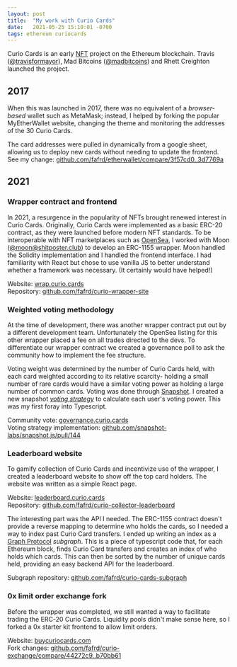 ```yaml
---
layout: post
title:  "My work with Curio Cards"
date:   2021-05-25 15:10:01 -0700
tags: ethereum curiocards
---
```


Curio Cards is an early [NFT](https://ethereum.org/en/nft/#what-are-nfts) project on the Ethereum blockchain. Travis ([@travisformayor](https://twitter.com/travisformayor)), Mad Bitcoins ([@madbitcoins](https://twitter.com/MadBitcoins)) and Rhett Creighton launched the project.

## 2017

When this was launched in 2017, there was no equivalent of a _browser-based_ wallet such as MetaMask; instead, I helped by forking the popular MyEtherWallet website, changing the theme and monitoring the addresses of the 30 Curio Cards.

The card addresses were pulled in dynamically from a google sheet, allowing us to deploy new cards without needing to update the frontend. See my change: [github.com/fafrd/etherwallet/compare/3f57cd0..3d7769a](https://github.com/fafrd/etherwallet/compare/3f57cd0..3d7769a)

## 2021
### Wrapper contract and frontend

In 2021, a resurgence in the popularity of NFTs brought renewed interest in Curio Cards. Originally, Curio Cards were implemented as a basic ERC-20 contract, as they were launched before modern NFT standards. To be interoperable with NFT marketplaces such as [OpenSea](https://opensea.io/), I worked with Moon ([@moon@shitposter.club](https://shitposter.club/users/Moon)) to develop an ERC-1155 wrapper. Moon handled the Solidity implementation and I handled the frontend interface. I had familiarity with React but chose to use vanilla JS to better understand whether a framework was necessary. (It certainly would have helped!)

Website: [wrap.curio.cards](https://wrap.curio.cards)<br />
Repository: [github.com/fafrd/curio-wrapper-site](https://github.com/fafrd/curio-wrapper-site)

### Weighted voting methodology

At the time of development, there was another wrapper contract put out by a different development team. Unfortunately the OpenSea listing for this other wrapper placed a fee on all trades directed to the devs. To differentiate our wrapper contract we created a governance poll to ask the community how to implement the fee structure.

Voting weight was determined by the number of Curio Cards held, with each card weighted according to its relative scarcity- holding a small number of rare cards would have a similar voting power as holding a large number of common cards. Voting was done through [Snapshot](https://snapshot.org/). I created a new snapshot [_voting strategy_](https://docs.snapshot.org/strategies) to calculate each user's voting power. This was my first foray into Typescript.

Community vote: [governance.curio.cards](https://governance.curio.cards/#/curiovoters.eth/proposal/QmU61U2bux8io9VrVKGd9pmSfn7v5WDQ1o9EooSGe3qYhu)<br />
Voting strategy implementation: [github.com/snapshot-labs/snapshot.js/pull/144](https://github.com/snapshot-labs/snapshot.js/pull/144/files)

### Leaderboard website

To gamify collection of Curio Cards and incentivize use of the wrapper, I created a leaderboard website to show off the top card holders. The website was written as a simple React page.

Website: [leaderboard.curio.cards](https://leaderboard.curio.cards)<br />
Repository: [github.com/fafrd/curio-collector-leaderboard](https://github.com/fafrd/curio-collector-leaderboard)

The interesting part was the API I needed. The ERC-1155 contract doesn't provide a reverse mapping to determine who holds the cards, so I needed a way to index past Curio Card transfers. I ended up writing an index as a [Graph Protocol](https://thegraph.com/) _subgraph_. This is a piece of typescript code that, for each Ethereum block, finds Curio Card transfers and creates an index of who holds which cards. This can then be sorted by the number of unique cards held, providing an easy backend API for the leaderboard.

Subgraph repository: [github.com/fafrd/curio-cards-subgraph](https://github.com/fafrd/curio-cards-subgraph)

### 0x limit order exchange fork

Before the wrapper was completed, we still wanted a way to facilitate trading the ERC-20 Curio Cards. Liquidity pools didn't make sense here, so I forked a 0x starter kit frontend to allow limit orders.

Website: [buycuriocards.com](https://buycuriocards.com/#/erc20)<br />
Fork changes: [github.com/fafrd/curio-exchange/compare/44272c9..b70bb61](https://github.com/fafrd/curio-exchange/compare/44272c9..b70bb61)

